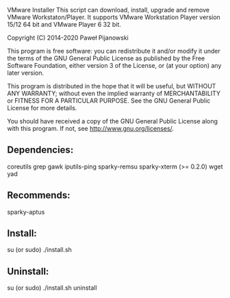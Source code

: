VMware Installer
This script can download, install, upgrade and remove VMware Workstaton/Player. It supports VMware Workstation Player version 15/12 64 bit and VMware Player 6 32 bit.

Copyright (C) 2014-2020 Paweł Pijanowski

This program is free software: you can redistribute it and/or modify
it under the terms of the GNU General Public License as published by
the Free Software Foundation, either version 3 of the License, or
(at your option) any later version.

This program is distributed in the hope that it will be useful,
but WITHOUT ANY WARRANTY; without even the implied warranty of
MERCHANTABILITY or FITNESS FOR A PARTICULAR PURPOSE.  See the
GNU General Public License for more details.

You should have received a copy of the GNU General Public License
along with this program.  If not, see <http://www.gnu.org/licenses/>.

Dependencies:
-------------
coreutils
grep
gawk
iputils-ping
sparky-remsu
sparky-xterm (>= 0.2.0)
wget
yad

Recommends:
-------------
sparky-aptus

Install:
-------------
su (or sudo) 
./install.sh

Uninstall:
-------------
su (or sudo)
./install.sh uninstall
